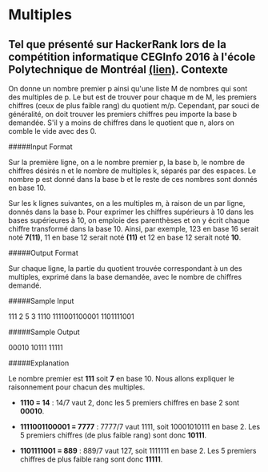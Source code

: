 Multiples
==================
Tel que présenté sur HackerRank lors de la compétition informatique CEGInfo 2016 à l'école Polytechnique de Montréal [(lien)](https://www.hackerrank.com/contests/competition-informatique-ceginfo-cegl-2016/challenges/multiples).
Contexte
------------------

On donne un nombre premier p ainsi qu'une liste M de nombres qui sont des multiples de p. Le but est de trouver pour chaque m de M, les premiers chiffres (ceux de plus faible rang) du quotient m/p. Cependant, par souci de généralité, on doit trouver les premiers chiffres peu importe la base b demandée. S'il y a moins de chiffres dans le quotient que n, alors on comble le vide avec des 0.

#####Input Format

Sur la première ligne, on a le nombre premier p, la base b, le nombre de chiffres désirés n et le nombre de multiples k, séparés par des espaces. Le nombre p est donné dans la base b et le reste de ces nombres sont donnés en base 10.

Sur les k lignes suivantes, on a les multiples m, à raison de un par ligne, donnés dans la base b. Pour exprimer les chiffres supérieurs à 10 dans les bases supérieures à 10, on emploie des parenthèses et on y écrit chaque chiffre transformé dans la base 10. Ainsi, par exemple, 123 en base 16 serait noté **7(11)**, 11 en base 12 serait noté **(11)** et 12 en base 12 serait noté **10**.

#####Output Format

Sur chaque ligne, la partie du quotient trouvée correspondant à un des multiples, exprimé dans la base demandée, avec le nombre de chiffres demandé.

#####Sample Input

111 2 5 3 
1110 
1111001100001 
1101111001

#####Sample Output

00010 
10111 
11111

#####Explanation

Le nombre premier est **111** soit **7** en base 10. Nous allons expliquer le raisonnement pour chacun des multiples.

- **1110 = 14** : 14/7 vaut 2, donc les 5 premiers chiffres en base 2 sont **00010**.

- **1111001100001 = 7777** : 7777/7 vaut 1111, soit 10001010111 en base 2. Les 5 premiers chiffres (de plus faible rang) sont donc **10111**.

- **1101111001 = 889** : 889/7 vaut 127, soit 1111111 en base 2. Les 5 premiers chiffres de plus faible rang sont donc **11111**.
